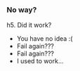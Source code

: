 ### No way?

h5. Did it work?

- You have no idea :(
- Fail again???
- Fail again???
- I used to work...
